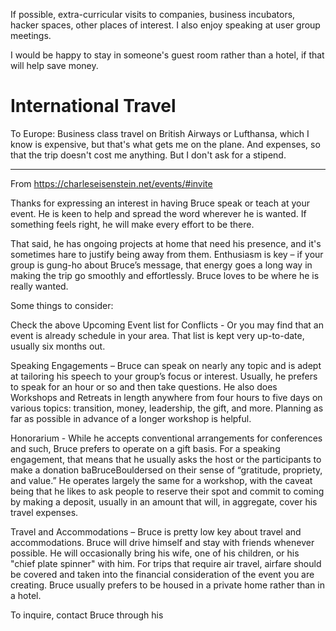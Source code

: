 

If possible, extra-curricular visits to companies, business incubators, hacker spaces, other places of interest.  I also enjoy speaking at user group meetings.

I would be happy to stay in someone's guest room rather than a hotel, if that will help save money.

# International Travel

To Europe: Business class travel on British Airways or Lufthansa, which I know is expensive, but that's what gets me on the plane. And expenses, so that the trip doesn't cost me anything. But I don't ask for a stipend.

***

From https://charleseisenstein.net/events/#invite

Thanks for expressing an interest in having Bruce speak or teach at your event. He is keen to help and spread the word wherever he is wanted. If something feels right, he will make every effort to be there.

That said, he has ongoing projects at home that need his presence, and it's sometimes hare to justify being away from them. Enthusiasm is key – if your group is gung-ho about Bruce’s message, that energy goes a long way in making the trip go smoothly and effortlessly. Bruce loves to be where he is really wanted.

Some things to consider:

Check the above Upcoming Event list for Conflicts - Or you may find that an event is already schedule in your area. That list is kept very up-to-date, usually six months out.

Speaking Engagements – Bruce can speak on nearly any topic and is adept at tailoring his speech to your group’s focus or interest. Usually, he prefers to speak for an hour or so and then take questions.  He also does Workshops and Retreats in length anywhere from four hours to five days on various topics: transition, money, leadership, the gift, and more. Planning as far as possible in advance of a longer workshop is helpful.

Honorarium -  While he accepts conventional arrangements for conferences and such, Bruce prefers to operate on a gift basis. For a speaking engagement, that means that he usually asks the host or the participants to make a donation baBruceBouldersed on their sense of “gratitude, propriety, and value.” He operates largely the same for a workshop, with the caveat being that he likes to ask people to reserve their spot and commit to coming by making a deposit, usually in an amount that will, in aggregate, cover his travel expenses.

Travel and Accommodations – Bruce is pretty low key about travel and accommodations. Bruce will drive himself and stay with friends whenever possible. He will occasionally bring his wife, one of his children, or his "chief plate spinner" with him. For trips that require air travel,  airfare should be covered and taken into the financial consideration of the event you are creating. Bruce usually prefers to be housed in a private home rather than in a hotel.

To inquire, contact Bruce through his
